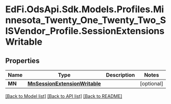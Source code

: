 # EdFi.OdsApi.Sdk.Models.Profiles.Minnesota_Twenty_One_Twenty_Two_SISVendor_Profile.SessionExtensionsWritable
## Properties

Name | Type | Description | Notes
------------ | ------------- | ------------- | -------------
**MN** | [**MnSessionExtensionWritable**](MnSessionExtensionWritable.md) |  | [optional] 

[[Back to Model list]](../README.md#documentation-for-models) [[Back to API list]](../README.md#documentation-for-api-endpoints) [[Back to README]](../README.md)

